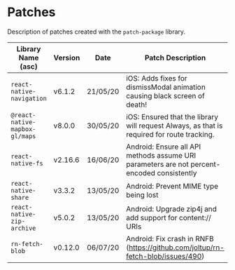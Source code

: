 # Patches

Description of patches created with the `patch-package` library.

| Library Name (asc)             | Version | Date     | Patch Description                                                                          |
| ------------------------------ | ------- | -------- | ------------------------------------------------------------------------------------------ |
| `react-native-navigation`      | v6.1.2  | 21/05/20 | iOS: Adds fixes for dismissModal animation causing black screen of death!                  |
| `@react-native-mapbox-gl/maps` | v8.0.0  | 30/05/20 | iOS: Ensured that the library will request Always, as that is required for route tracking. |
| `react-native-fs`              | v2.16.6  | 16/06/20 | Android: Ensure all API methods assume URI parameters are not percent-encoded consistently                            
| `react-native-share`           | v3.3.2  | 13/05/20 | Android: Prevent MIME type being lost                                                      |
| `react-native-zip-archive`     | v5.0.2  | 13/05/20 | Android: Upgrade zip4j and add support for content:// URIs                                 |
| `rn-fetch-blob`                | v0.12.0 | 06/07/20 | Android: Fix crash in RNFB (https://github.com/joltup/rn-fetch-blob/issues/490)
